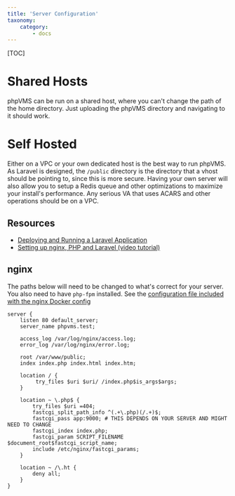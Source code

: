 ```yaml
---
title: 'Server Configuration'
taxonomy:
    category:
        - docs
---
```


[TOC]

# Shared Hosts

phpVMS can be run on a shared host, where you can't change the path of the home directory. Just uploading the phpVMS directory and navigating to it should work.

# Self Hosted

Either on a VPC or your own dedicated host is the best way to run phpVMS. As Laravel is designed, the `/public` directory is the directory that a vhost should be pointing to, since this is more secure. Having your own server will also allow you to setup a Redis queue and other optimizations to maximize your install's performance. Any serious VA that uses ACARS and other operations should be on a VPC.

## Resources

- [Deploying and Running a Laravel Application](https://www.digitalocean.com/community/tutorials/how-to-deploy-a-laravel-application-with-nginx-on-ubuntu-16-04)
- [Setting up nginx, PHP and Laravel (video tutorial)](https://serversforhackers.com/c/lemp-nginx-php-laravel)

## nginx 

The paths below will need to be changed to what's correct for your server. You also need to have `php-fpm` installed. See the [configuration file included with the nginx Docker config](https://github.com/nabeelio/phpvms/blob/dev/docker/nginx/default.conf)

```nginx
server {
    listen 80 default_server;
    server_name phpvms.test;

    access_log /var/log/nginx/access.log;
    error_log /var/log/nginx/error.log;

    root /var/www/public;
    index index.php index.html index.htm;

    location / {
         try_files $uri $uri/ /index.php$is_args$args;
    }

    location ~ \.php$ {
        try_files $uri =404;
        fastcgi_split_path_info ^(.+\.php)(/.+)$;
        fastcgi_pass app:9000; # THIS DEPENDS ON YOUR SERVER AND MIGHT NEED TO CHANGE
        fastcgi_index index.php;
        fastcgi_param SCRIPT_FILENAME $document_root$fastcgi_script_name;
        include /etc/nginx/fastcgi_params;
    }

    location ~ /\.ht {
        deny all;
    }
}
```


